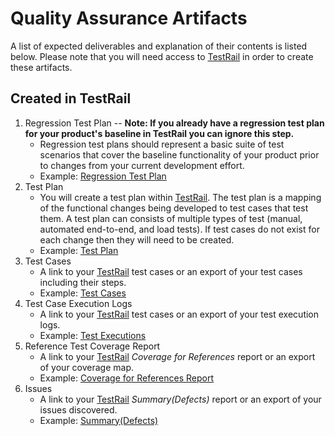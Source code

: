 # Quality Assurance Artifacts
A list of expected deliverables and explanation of their contents is listed below.  Please note that you will need access to [TestRail](https://dsvavsp.testrail.io/) in order to create these artifacts.

## Created in TestRail
1. Regression Test Plan -- **Note: If you already have a regression test plan for your product's baseline in TestRail you can ignore this step.**
    - Regression test plans should represent a basic suite of test scenarios that cover the baseline functionality of your product prior to changes from your current development effort.
    - Example: [Regression Test Plan](https://dsvavsp.testrail.io/index.php?/suites/view/20&group_by=cases:title&group_order=asc)
1. Test Plan
    - You will create a test plan within [TestRail](https://dsvavsp.testrail.io/). The test plan is a mapping of the functional changes being developed to test cases that test them. A test plan can consists of multiple types of test (manual, automated end-to-end, and load tests).  If test cases do not exist for each change then they will need to be created.
    - Example: [Test Plan](https://dsvavsp.testrail.io/index.php?/plans/view/30)
1. Test Cases
    - A link to your [TestRail](https://dsvavsp.testrail.io/) test cases or an export of your test cases including their steps.
    - Example: [Test Cases](https://dsvavsp.testrail.io/index.php?/suites/view/2&group_by=cases:section_id&group_order=asc)
1. Test Case Execution Logs
    - A link to your [TestRail](https://dsvavsp.testrail.io/) test cases or an export of your test execution logs.
    - Example: [Test Executions](https://dsvavsp.testrail.io/index.php?/runs/view/7&group_by=cases:section_id&group_order=asc)
1. Reference Test Coverage Report
    - A link to your [TestRail](https://dsvavsp.testrail.io/) *Coverage for References* report or an export of your coverage map.
    - Example: [Coverage for References Report](https://dsvavsp.testrail.io/index.php?/reports/view/12)
1. Issues
    - A link to your [TestRail](https://dsvavsp.testrail.io/) *Summary(Defects)* report or an export of your issues discovered.
    - Example: [Summary(Defects)](https://dsvavsp.testrail.io/index.php?/reports/view/14)
